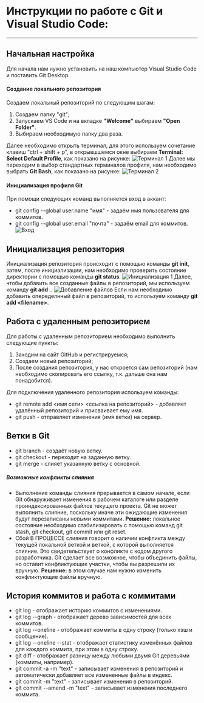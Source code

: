 # Инструкции по работе c Git и Visual Studio Code: 
***
## Начальная настройка
Для начала нам нужно установить на наш компьютер Visual Studio Code и поставить Git Desktop.

#### Создание локального репозитория
Создаем локальный репозиторий по следующим шагам:
1. Cоздаем папку "git";
2. Запускаем VS Code и на вкладке __"Welcome"__ выбираем __"Open Folder"__.
3. Выбираем необходимую папку два раза.

Далее необходимо открыть терминал, для этого используем сочетание клавиш "ctrl + shift + p", в открывшшемся окне выбираем __Terminal: Select Default Profile__, как показано на рисунке:
![Терминал 1](https://i.imgur.com/Y0fz83Q.png)
Далее мы переходим в выбор стандартных терминалов профиля, нам необходимо выбрать __Git Bash__, как показано на рисунке:
![Терминал 2](https://i.imgur.com/VXxeETy.png)

#### Инициализация профиля Git
При помощи следующих команд выполняется вход в аккант:
* git config --global user.[]()name "имя" - задаём имя пользователя для коммитов.
* git config --global user.email "почта" - задаём email для коммитов.
![Вход](https://i.imgur.com/Sq5lJv7.png)

## Инициализация репозитория
Инициализация репозитория происходит с помощью команды __git init__, затем, после инициализации, нам необходимо проверить состояние директории с помощью команды __git status__.
![Инициализация 1](https://i.imgur.com/jvpPByk.png)
Далее, чтобы добавить все созданные файлы в репозиторий, мы используем команду __git add .__.
![Добавление файлов](https://i.imgur.com/eMyJun4.png)
Если нам необходимо добавить опеределнный файл в репозиторий, то используем команду __git add <filеname>__.

## Работа с удаленным репозиторием
Для работы с удаленным репозиторием необходимо выполнить следующие пункты:
1. Заходим на сайт GitHub и регистрируемся;
2. Создаем новый репозиторий;
3. После создания репозитория, у нас откроется сам репозиторий (нам необходимо скопировать его ссылку, т.к. дальше она нам понадобится).

Для подключения удаленного репозитория используем команды:
* git remote add <имя сети> <ссылка на репозиторий> - добавляет удалённый репозиторий и присваивает ему имя.
* git push <remote-name> <branch-name> - отправляет изменения (имя ветки) на сервер.

## Ветки в Git
* git branch <name> - создаёт новую ветку.
* git checkout <name> - переходит на заданную ветку.
* git merge <name> - слияет указанную ветку с основной.
##### Возможные конфликты слияния
* Выполнение команды слияния прерывается в самом начале, если Git обнаруживает изменения в рабочем каталоге или разделе проиндексированных файлов текущего проекта. Git не может выполнить слияние, поскольку иначе эти ожидающие изменения будут перезаписаны новыми коммитами.
**Решение:** локальное состояние необходимо стабилизировать с помощью команд git stash, git checkout, git commit или git reset.
* Сбой В ПРОЦЕССЕ слияния говорит о наличии конфликта между текущей локальной веткой и веткой, с которой выполняется слияние. Это свидетельствует о конфликте с кодом другого разработчика. Git сделает все возможное, чтобы объединить файлы, но оставит конфликтующие участки, чтобы вы разрешили их вручную.
**Решение:** в этом случае нам нужно изменить конфликтующие файлы вручную.
## История коммитов и работа с коммитами
* git log - отображает историю коммитов с изменениями.
* git log --graph - отображает дерево зависимостей для всех коммитов.
* git log --oneline - отображает коммиты в одну строку (только хэш и сообщение).
* git log --oneline --stat - отображает статистику изменённых файлов для каждого коммита, при этом в одну строку.
* git diff - отображает разницу между любыми двумя Git деревьями (коммиты, например).
* git commit -a -m "text" - записывает изменения в репозиторий и автоматически добавляет все измененные файлы в индекс.
* git commit -m "text" - записывает изменения в репозиторий.
* git commit --amend -m "text" - записывает изменения последнего коммита.
